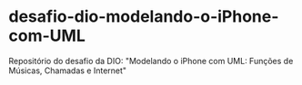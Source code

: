 # desafio-dio-modelando-o-iPhone-com-UML
Repositório do desafio da DIO: "Modelando o iPhone com UML: Funções de Músicas, Chamadas e Internet"
